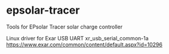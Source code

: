 # epsolar-tracer
Tools for EPsolar Tracer solar charge controller

Linux driver for Exar USB UART
xr_usb_serial_common-1a
https://www.exar.com/common/content/default.aspx?id=10296


